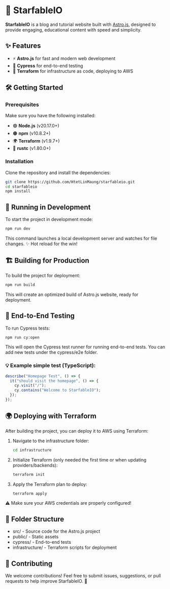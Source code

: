 # 🌟 StarfableIO

**StarfableIO** is a blog and tutorial website built with [Astro.js](https://astro.build/), designed to provide engaging, educational content with speed and simplicity.

## ✨ Features

- ⚡ **Astro.js** for fast and modern web development
- 🧪 **Cypress** for end-to-end testing
- 🚀 **Terraform** for infrastructure as code, deploying to AWS

## 🛠️ Getting Started

### Prerequisites

Make sure you have the following installed:

- 🟢 **Node.js** (v20.17.0+)
- 🟠 **npm** (v10.8.2+)
- 🌍 **Terraform** (v1.9.7+)
- 🦀 **rustc** (v1.80.0+)

### Installation

Clone the repository and install the dependencies:

```bash
git clone https://github.com/HtetLinMaung/starfableio.git
cd starfableio
npm install
```

## 🚧 Running in Development

To start the project in development mode:

```bash
npm run dev
```

This command launches a local development server and watches for file changes. ✨ Hot reload for the win!

## 🏗️ Building for Production

To build the project for deployment:

```bash
npm run build
```

This will create an optimized build of Astro.js website, ready for deployment.

## 🧪 End-to-End Testing

To run Cypress tests:

```bash
npm run cy:open
```

This will open the Cypress test runner for running end-to-end tests. You can add new tests under the cypress/e2e folder.

### 💡 Example simple test (TypeScript):

```ts
describe("Homepage Test", () => {
  it("should visit the homepage", () => {
    cy.visit("/");
    cy.contains("Welcome to StarfableIO");
  });
});
```

## 🌍 Deploying with Terraform

After building the project, you can deploy it to AWS using Terraform:

1. Navigate to the infrastructure folder:

   ```bash
   cd infrastructure
   ```

2. Initialize Terraform (only needed the first time or when updating providers/backends):

   ```bash
   terraform init
   ```

3. Apply the Terraform plan to deploy:

   ```bash
   terraform apply
   ```

⚠️ Make sure your AWS credentials are properly configured!

## 📁 Folder Structure

- src/ - Source code for the Astro.js project
- public/ - Static assets
- cypress/ - End-to-end tests
- infrastructure/ - Terraform scripts for deployment

## 🤝 Contributing

We welcome contributions! Feel free to submit issues, suggestions, or pull requests to help improve StarfableIO. 🙌
